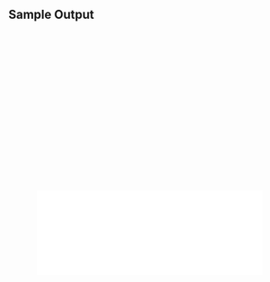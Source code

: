 ## Sample Output
<div style="margin: auto; max-width:1800; width: 80%;  padding-top: 56.25%; height: 0;position: relative;"><iframe width="100%" src="/SVGWiz/Fabaceae_AInteractive.svg" frameborder="0" allowfullscreen></iframe></div>

